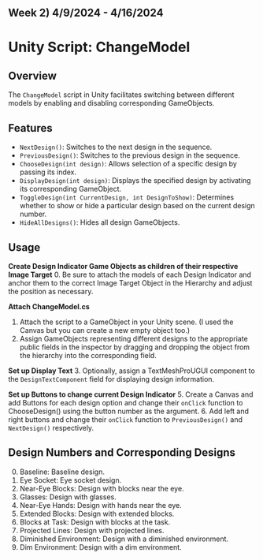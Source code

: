 Week 2) 4/9/2024 - 4/16/2024
---
# Unity Script: ChangeModel

## Overview

The `ChangeModel` script in Unity facilitates switching between different models by enabling and disabling corresponding GameObjects.

## Features

- `NextDesign()`: Switches to the next design in the sequence.
- `PreviousDesign()`: Switches to the previous design in the sequence.
- `ChooseDesign(int design)`: Allows selection of a specific design by passing its index.
- `DisplayDesign(int design)`: Displays the specified design by activating its corresponding GameObject.
- `ToggleDesign(int CurrentDesign, int DesignToShow)`: Determines whether to show or hide a particular design based on the current design number.
- `HideAllDesigns()`: Hides all design GameObjects.

## Usage

**Create Design Indicator Game Objects as children of their respective Image Target**
0. Be sure to attach the models of each Design Indicator and anchor them to the correct Image Target Object in the Hierarchy and adjust the position as necessary.

**Attach ChangeModel.cs**
1. Attach the script to a GameObject in your Unity scene. (I used the Canvas but you can create a new empty object too.)
2. Assign GameObjects representing different designs to the appropriate public fields in the inspector by dragging and dropping the object from the hierarchy into the corresponding field.

**Set up Display Text**
3. Optionally, assign a TextMeshProUGUI component to the `DesignTextComponent` field for displaying design information.

**Set up Buttons to change current Design Indicator**
5. Create a Canvas and add Buttons for each design option and change their `onClick` function to ChooseDesign() using the button number as the argument.
6. Add left and right buttons and change their `onClick` function to `PreviousDesign()` and `NextDesign()` respectively.

## Design Numbers and Corresponding Designs

0) Baseline: Baseline design.
1) Eye Socket: Eye socket design.
2) Near-Eye Blocks: Design with blocks near the eye.
3) Glasses: Design with glasses.
4) Near-Eye Hands: Design with hands near the eye.
5) Extended Blocks: Design with extended blocks.
6) Blocks at Task: Design with blocks at the task.
7) Projected Lines: Design with projected lines.
8) Diminished Environment: Design with a diminished environment.
9) Dim Environment: Design with a dim environment.

